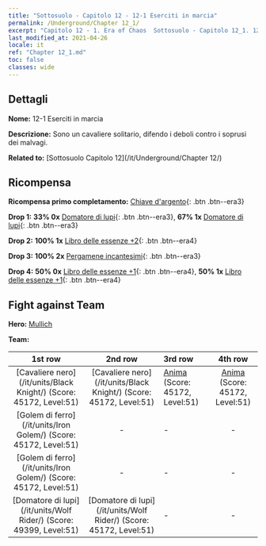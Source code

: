 ```yaml
---
title: "Sottosuolo - Capitolo 12 - 12-1 Eserciti in marcia"
permalink: /Underground/Chapter 12_1/
excerpt: "Capitolo 12 - 1. Era of Chaos  Sottosuolo - Capitolo 12_1. 12-1 Eserciti in marcia"
last_modified_at: 2021-04-26
locale: it
ref: "Chapter 12_1.md"
toc: false
classes: wide
---
```


## Dettagli

 **Nome:** 12-1 Eserciti in marcia

 **Descrizione:** Sono un cavaliere solitario, difendo i deboli contro i soprusi dei malvagi.

 **Related to:** [Sottosuolo Capitolo 12](/it/Underground/Chapter 12/)

## Ricompensa

 **Ricompensa primo completamento:** [Chiave d'argento](/ItemsIT/con_693/){: .btn .btn--era3}

 **Drop 1:** **33% 0x** [Domatore di lupi](/ItemsIT/unt_218/){: .btn .btn--era3}, **67% 1x** [Domatore di lupi](/ItemsIT/unt_218/){: .btn .btn--era3}

 **Drop 2:** **100% 1x** [Libro delle essenze +2](/ItemsIT/mat_53/){: .btn .btn--era4}

 **Drop 3:** **100% 2x** [Pergamene incantesimi](/ItemsIT/con_694/){: .btn .btn--era3}

 **Drop 4:** **50% 0x** [Libro delle essenze +1](/ItemsIT/mat_46/){: .btn .btn--era4}, **50% 1x** [Libro delle essenze +1](/ItemsIT/mat_46/){: .btn .btn--era4}


## Fight against Team
 **Hero:** [Mullich](/it/heroes/Mullich/)

 **Team:**


  | 1st row | 2nd row | 3rd row | 4th row |
  |:----:|:----:|:----|:----:|
  | [Cavaliere nero](/it/units/Black Knight/) (Score: 45172, Level:51)  | [Cavaliere nero](/it/units/Black Knight/) (Score: 45172, Level:51)  | [Anima](/it/units/Wight/) (Score: 45172, Level:51)  | [Anima](/it/units/Wight/) (Score: 45172, Level:51)  |
  | [Golem di ferro](/it/units/Iron Golem/) (Score: 45172, Level:51)  | - | - | - |
  | [Golem di ferro](/it/units/Iron Golem/) (Score: 45172, Level:51)  | - | - | - |
  | [Domatore di lupi](/it/units/Wolf Rider/) (Score: 49399, Level:51)  | [Domatore di lupi](/it/units/Wolf Rider/) (Score: 45172, Level:51)  | - | - |


